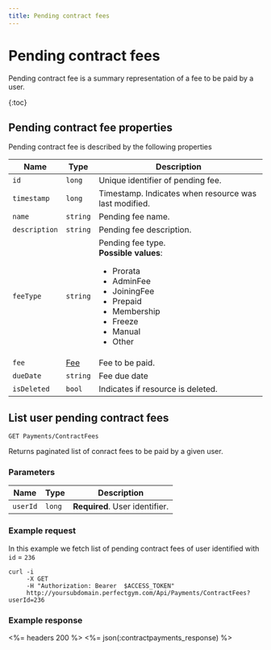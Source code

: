 ```yaml
---
title: Pending contract fees
---
```


# Pending contract fees

Pending contract fee is a summary representation of a fee to be paid by a user.

{:toc}


## <a name="properties"></a>Pending contract fee properties

Pending contract fee is described by the following properties

Name            | Type                        | Description
-----|----------|------------------------------------------
`id`            |`long`                       | Unique identifier of pending fee.
`timestamp`    	|`long`     				  | Timestamp. Indicates when resource was last modified.
`name`     		|`string`                     | Pending fee name.
`description`   |`string`                     | Pending fee description.
`feeType`   	|`string`                     | Pending fee type. <br><strong>Possible values</strong>: <br><ul><li>Prorata</li><li>AdminFee</li><li>JoiningFee</li><li>Prepaid</li><li>Membership</li><li>Freeze</li><li>Manual</li><li>Other</li></ul>
`fee`           |[Fee][Fee]                   | Fee to be paid.
`dueDate`       |`string`                     | Fee due date
`isDeleted`     |`bool`                       | Indicates if resource is deleted.




## List user pending contract fees

    GET Payments/ContractFees

Returns paginated list of conract fees to be paid by a given user.


### Parameters

Name      | Type   | Description
----------|--------|--------------------
`userId`  |`long`  | **Required**. User identifier.


### Example request

In this example we fetch list of pending contract fees of user identified with `id` = `236`

``` command-line
curl -i 
     -X GET 
     -H "Authorization: Bearer  $ACCESS_TOKEN"  
     http://yoursubdomain.perfectgym.com/Api/Payments/ContractFees?userId=236
```


### Example response

<%= headers 200 %>
<%= json(:contractpayments_response) %>



[Fee]: /appendix/datatypes/fee